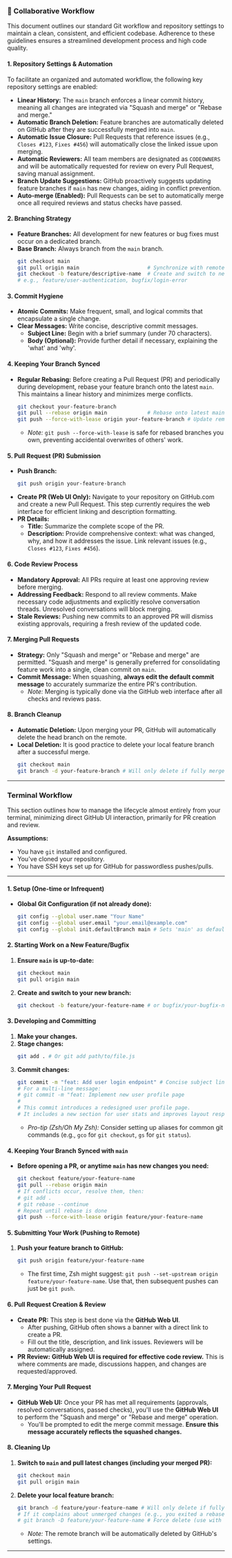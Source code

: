 ### 🤝 Collaborative Workflow

This document outlines our standard Git workflow and repository settings to maintain a clean, consistent, and efficient codebase. Adherence to these guidelines ensures a streamlined development process and high code quality.

#### 1. Repository Settings & Automation

To facilitate an organized and automated workflow, the following key repository settings are enabled:

* **Linear History:** The `main` branch enforces a linear commit history, meaning all changes are integrated via "Squash and merge" or "Rebase and merge."
* **Automatic Branch Deletion:** Feature branches are automatically deleted on GitHub after they are successfully merged into `main`.
* **Automatic Issue Closure:** Pull Requests that reference issues (e.g., `Closes #123`, `Fixes #456`) will automatically close the linked issue upon merging.
* **Automatic Reviewers:** All team members are designated as `CODEOWNERS` and will be automatically requested for review on every Pull Request, saving manual assignment.
* **Branch Update Suggestions:** GitHub proactively suggests updating feature branches if `main` has new changes, aiding in conflict prevention.
* **Auto-merge (Enabled):** Pull Requests can be set to automatically merge once all required reviews and status checks have passed.

#### 2. Branching Strategy

* **Feature Branches:** All development for new features or bug fixes must occur on a dedicated branch.
* **Base Branch:** Always branch from the `main` branch.
    ```zsh
    git checkout main
    git pull origin main                      # Synchronize with remote main
    git checkout -b feature/descriptive-name  # Create and switch to new branch
    # e.g., feature/user-authentication, bugfix/login-error
    ```

#### 3. Commit Hygiene

* **Atomic Commits:** Make frequent, small, and logical commits that encapsulate a single change.
* **Clear Messages:** Write concise, descriptive commit messages.
    * **Subject Line:** Begin with a brief summary (under 70 characters).
    * **Body (Optional):** Provide further detail if necessary, explaining the 'what' and 'why'.

#### 4. Keeping Your Branch Synced

* **Regular Rebasing:** Before creating a Pull Request (PR) and periodically during development, rebase your feature branch onto the latest `main`. This maintains a linear history and minimizes merge conflicts.
    ```zsh
    git checkout your-feature-branch
    git pull --rebase origin main             # Rebase onto latest main, resolve conflicts if any
    git push --force-with-lease origin your-feature-branch # Update remote branch
    ```
    * *Note:* `git push --force-with-lease` is safe for rebased branches you own, preventing accidental overwrites of others' work.

#### 5. Pull Request (PR) Submission

* **Push Branch:**
    ```zsh
    git push origin your-feature-branch
    ```
* **Create PR (Web UI Only):** Navigate to your repository on GitHub.com and create a new Pull Request. This step currently requires the web interface for efficient linking and description formatting.
* **PR Details:**
    * **Title:** Summarize the complete scope of the PR.
    * **Description:** Provide comprehensive context: what was changed, why, and how it addresses the issue. Link relevant issues (e.g., `Closes #123`, `Fixes #456`).

#### 6. Code Review Process

* **Mandatory Approval:** All PRs require at least one approving review before merging.
* **Addressing Feedback:** Respond to all review comments. Make necessary code adjustments and explicitly resolve conversation threads. Unresolved conversations will block merging.
* **Stale Reviews:** Pushing new commits to an approved PR will dismiss existing approvals, requiring a fresh review of the updated code.

#### 7. Merging Pull Requests

* **Strategy:** Only "Squash and merge" or "Rebase and merge" are permitted. "Squash and merge" is generally preferred for consolidating feature work into a single, clean commit on `main`.
* **Commit Message:** When squashing, **always edit the default commit message** to accurately summarize the entire PR's contribution.
    * *Note:* Merging is typically done via the GitHub web interface after all checks and reviews pass.

#### 8. Branch Cleanup

* **Automatic Deletion:** Upon merging your PR, GitHub will automatically delete the head branch on the remote.
* **Local Deletion:** It is good practice to delete your local feature branch after a successful merge.
    ```zsh
    git checkout main
    git branch -d your-feature-branch # Will only delete if fully merged
    ```

---

### Terminal Workflow

This section outlines how to manage the lifecycle almost entirely from your terminal, minimizing direct GitHub UI interaction, primarily for PR creation and review.

**Assumptions:**
* You have `git` installed and configured.
* You've cloned your repository.
* You have SSH keys set up for GitHub for passwordless pushes/pulls.

---

#### 1. Setup (One-time or Infrequent)

* **Global Git Configuration (if not already done):**
    ```zsh
    git config --global user.name "Your Name"
    git config --global user.email "your.email@example.com"
    git config --global init.defaultBranch main # Sets 'main' as default for new repos
    ```

#### 2. Starting Work on a New Feature/Bugfix

1.  **Ensure `main` is up-to-date:**
    ```zsh
    git checkout main
    git pull origin main
    ```
2.  **Create and switch to your new branch:**
    ```zsh
    git checkout -b feature/your-feature-name # or bugfix/your-bugfix-name
    ```

#### 3. Developing and Committing

1.  **Make your changes.**
2.  **Stage changes:**
    ```zsh
    git add . # Or git add path/to/file.js
    ```
3.  **Commit changes:**
    ```zsh
    git commit -m "feat: Add user login endpoint" # Concise subject line
    # For a multi-line message:
    # git commit -m "feat: Implement new user profile page
    #
    # This commit introduces a redesigned user profile page.
    # It includes a new section for user stats and improves layout responsiveness."
    ```
    * *Pro-tip (Zsh/Oh My Zsh):* Consider setting up aliases for common git commands (e.g., `gco` for `git checkout`, `gs` for `git status`).

#### 4. Keeping Your Branch Synced with `main`

* **Before opening a PR, or anytime `main` has new changes you need:**
    ```zsh
    git checkout feature/your-feature-name
    git pull --rebase origin main
    # If conflicts occur, resolve them, then:
    # git add .
    # git rebase --continue
    # Repeat until rebase is done
    git push --force-with-lease origin feature/your-feature-name
    ```

#### 5. Submitting Your Work (Pushing to Remote)

1.  **Push your feature branch to GitHub:**
    ```zsh
    git push origin feature/your-feature-name
    ```
    * The first time, Zsh might suggest: `git push --set-upstream origin feature/your-feature-name`. Use that, then subsequent pushes can just be `git push`.

#### 6. Pull Request Creation & Review

* **Create PR:** This step is best done via the **GitHub Web UI**.
    * After pushing, GitHub often shows a banner with a direct link to create a PR.
    * Fill out the title, description, and link issues. Reviewers will be automatically assigned.
* **PR Review:** **GitHub Web UI is required for effective code review.** This is where comments are made, discussions happen, and changes are requested/approved.

#### 7. Merging Your Pull Request

* **GitHub Web UI:** Once your PR has met all requirements (approvals, resolved conversations, passed checks), you'll use the **GitHub Web UI** to perform the "Squash and merge" or "Rebase and merge" operation.
    * You'll be prompted to edit the merge commit message. **Ensure this message accurately reflects the squashed changes.**

#### 8. Cleaning Up

1.  **Switch to `main` and pull latest changes (including your merged PR):**
    ```zsh
    git checkout main
    git pull origin main
    ```
2.  **Delete your local feature branch:**
    ```zsh
    git branch -d feature/your-feature-name # Will only delete if fully merged
    # If it complains about unmerged changes (e.g., you exited a rebase part way)
    # git branch -D feature/your-feature-name # Force delete (use with caution)
    ```
    * *Note:* The remote branch will be automatically deleted by GitHub's settings.

---